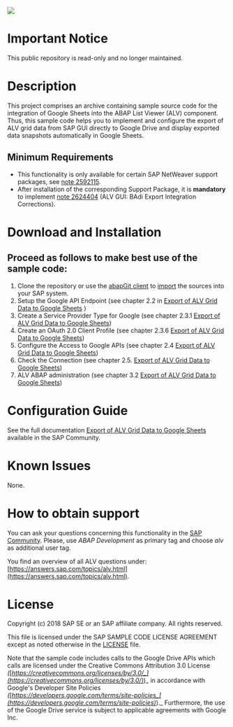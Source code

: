 ![](https://img.shields.io/badge/STATUS-NOT%20CURRENTLY%20MAINTAINED-red.svg?longCache=true&style=flat)

# Important Notice
This public repository is read-only and no longer maintained.

# Description

This project comprises an archive containing sample source code for the integration of Google Sheets into the ABAP List Viewer (ALV) component. Thus, this sample code helps you to implement and configure the export of ALV grid data from SAP GUI directly to Google Drive and display exported data snapshots automatically in Google Sheets.

## Minimum Requirements

- This functionality is only available for certain SAP NetWeaver support packages, see [note 2592115](http://service.sap.com/sap/support/notes/2592115).
- After installation of the corresponding Support Package, it is **mandatory** to implement [note 2624404](http://service.sap.com/sap/support/notes/2624404) (ALV GUI: BAdi Export Integration Corrections).

# Download and Installation

## Proceed as follows to make best use of the sample code:

1. Clone the repository or use the [abapGit client](https://docs.abapgit.org/) to [import](https://docs.abapgit.org/guide-import-zip.html) the sources into your SAP system.
2. Setup the Google API Endpoint (see chapter 2.2 in [Export of ALV Grid Data to Google Sheets](https://www.sap.com/documents/2018/07/56e0dd6d-0f7d-0010-87a3-c30de2ffd8ff.html) )
3. Create a Service Provider Type for Google (see chapter 2.3.1 [Export of ALV Grid Data to Google Sheets](https://www.sap.com/documents/2018/07/56e0dd6d-0f7d-0010-87a3-c30de2ffd8ff.html))
4. Create an OAuth 2.0 Client Profile (see chapter 2.3.6 [Export of ALV Grid Data to Google Sheets](https://www.sap.com/documents/2018/07/56e0dd6d-0f7d-0010-87a3-c30de2ffd8ff.html))
5. Configure the Access to Google APIs (see chapter 2.4 [Export of ALV Grid Data to Google Sheets](https://www.sap.com/documents/2018/07/56e0dd6d-0f7d-0010-87a3-c30de2ffd8ff.html))
6. Check the Connection (see chapter 2.5. [Export of ALV Grid Data to Google Sheets](https://www.sap.com/documents/2018/07/56e0dd6d-0f7d-0010-87a3-c30de2ffd8ff.html))
7. ALV ABAP administration (see chapter 3.2 [Export of ALV Grid Data to Google Sheets](https://www.sap.com/documents/2018/07/56e0dd6d-0f7d-0010-87a3-c30de2ffd8ff.html))


# Configuration Guide

See the full documentation [Export of ALV Grid Data to Google Sheets](https://www.sap.com/documents/2018/07/56e0dd6d-0f7d-0010-87a3-c30de2ffd8ff.html) available in the SAP Community.

# Known Issues

None.

# How to obtain support

You can ask your questions concerning this functionality in the [SAP Community](https://www.sap.com/community.html). Please, use _ABAP Development_ as primary tag and choose _alv_ as additional user tag.

You find an overview of all ALV questions under: [https://answers.sap.com/topics/alv.html](https://answers.sap.com/topics/alv.html).

# License
Copyright (c) 2018 SAP SE or an SAP affiliate company. All rights reserved.

This file is licensed under the SAP SAMPLE CODE LICENSE AGREEMENT except as noted otherwise in the [LICENSE](LICENSE) file.

Note that the sample code includes calls to the Google Drive APIs which calls are licensed under the Creative Commons Attribution 3.0 License _(_[_https://creativecommons.org/licenses/by/3.0/_](https://creativecommons.org/licenses/by/3.0/)_)_ in accordance with Google&#39;s Developer Site Policies _(_[_https://developers.google.com/terms/site-policies_](https://developers.google.com/terms/site-policies)_)._ Furthermore, the use of the Google Drive service is subject to applicable agreements with Google Inc.
